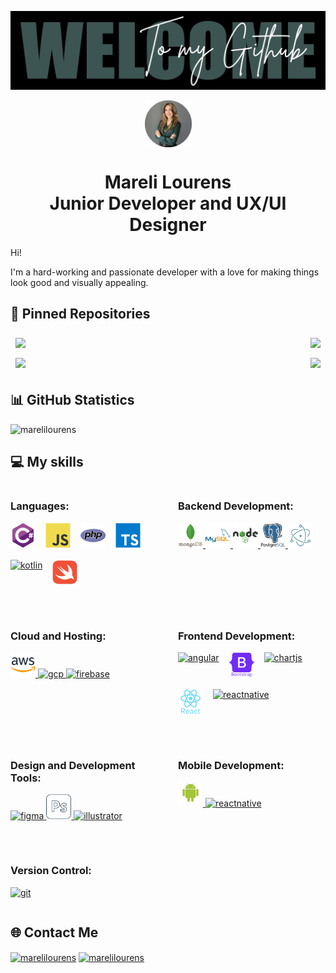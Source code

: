 ![Mareli's GitHub Banner](./Images/Banner.png)
<p align="center">
  <img src="./Images/Profile.png" height="75" style="display: block; margin: 0 auto;">
</p>

# <p align="center" style="text-decoration: none !important;padding:0;margin:0;">Mareli Lourens<br> Junior Developer and UX/UI Designer</p>

Hi!

I'm a hard-working and passionate developer with a love for making things look good and visually appealing.

## 📌 Pinned Repositories

<div style="display: flex; justify-content: space-between;">
<a href="https://github.com/MareliLourens/andME_Entertainment">
  <img align="center" style="margin:0.5rem" src="https://github-readme-stats.vercel.app/api/pin/?username=MareliLourens&repo=andME_Entertainment" />
</a>
<a href="https://github.com/MareliLourens/Booking.com-Competition">
  <img align="center" style="margin:0.5rem" src="https://github-readme-stats.vercel.app/api/pin/?username=MareliLourens&repo=Booking.com-Competition" />
</a>
</div>
<div style="display: flex; justify-content: space-between;">
<a href="https://github.com/MareliLourens/Du_Fang">
  <img align="center" style="margin:0.5rem" src="https://github-readme-stats.vercel.app/api/pin/?username=MareliLourens&repo=Du_Fang" />
</a>
<a href="https://github.com/MareliLourens/Veritas">
  <img align="center" style="margin:0.5rem" src="https://github-readme-stats.vercel.app/api/pin/?username=MareliLourens&repo=Veritas" />
</a>
</div>

## 📊 GitHub Statistics

<div style="display: flex; justify-content: flex-start;">
<img align="center" src="https://github-readme-stats.vercel.app/api?username=marelilourens&show_icons=true&locale=en" alt="marelilourens" />
<img src="https://github-readme-stats.vercel.app/api/top-langs/?username=MareliLourens&amp;theme=default&amp;hide_border=false&amp;include_all_commits=true&amp;count_private=true&amp;layout=compact" alt="">
</div>

## 💻 My skills

<div style="display: flex; flex-wrap: wrap; gap: 2rem; align-items: flex-start;">

  <div style="flex: 1; min-width: 200px;">
    <h3>Languages:</h3>
    <p style="display: flex; gap: 1rem; flex-wrap: wrap;">
      <a href="https://www.w3schools.com/cs/" target="_blank" rel="noreferrer">
        <img src="https://raw.githubusercontent.com/devicons/devicon/master/icons/csharp/csharp-original.svg" alt="csharp" width="40" height="40"/>
      </a>
      <a href="https://developer.mozilla.org/en-US/docs/Web/JavaScript" target="_blank" rel="noreferrer">
        <img src="https://raw.githubusercontent.com/devicons/devicon/master/icons/javascript/javascript-original.svg" alt="javascript" width="40" height="40"/>
      </a>
      <a href="https://www.php.net" target="_blank" rel="noreferrer">
        <img src="https://raw.githubusercontent.com/devicons/devicon/master/icons/php/php-original.svg" alt="php" width="40" height="40"/>
      </a>
      <a href="https://www.typescriptlang.org/" target="_blank" rel="noreferrer">
        <img src="https://raw.githubusercontent.com/devicons/devicon/master/icons/typescript/typescript-original.svg" alt="typescript" width="40" height="40"/>
      </a>
      <a href="https://kotlinlang.org" target="_blank" rel="noreferrer">
        <img src="https://www.vectorlogo.zone/logos/kotlinlang/kotlinlang-icon.svg" alt="kotlin" width="40" height="40"/>
      </a>
      <a href="https://developer.apple.com/swift/" target="_blank" rel="noreferrer">
        <img src="https://raw.githubusercontent.com/devicons/devicon/master/icons/swift/swift-original.svg" alt="swift" width="40" height="40"/>
      </a>
    </p>
  </div>

  <div style="flex: 1; min-width: 200px;">
    <h3>Backend Development:</h3>
    <p>
      <a href="https://www.mongodb.com/" target="_blank" rel="noreferrer">
        <img src="https://raw.githubusercontent.com/devicons/devicon/master/icons/mongodb/mongodb-original-wordmark.svg" alt="mongodb" width="40" height="40"/>
      </a>
      <a href="https://www.mysql.com/" target="_blank" rel="noreferrer">
        <img src="https://raw.githubusercontent.com/devicons/devicon/master/icons/mysql/mysql-original-wordmark.svg" alt="mysql" width="40" height="40"/>
      </a>
      <a href="https://nodejs.org" target="_blank" rel="noreferrer">
        <img src="https://raw.githubusercontent.com/devicons/devicon/master/icons/nodejs/nodejs-original-wordmark.svg" alt="nodejs" width="40" height="40"/>
      </a>
      <a href="https://www.postgresql.org" target="_blank" rel="noreferrer">
        <img src="https://raw.githubusercontent.com/devicons/devicon/master/icons/postgresql/postgresql-original-wordmark.svg" alt="postgresql" width="40" height="40"/>
      </a>
      <a href="https://www.electronjs.org" target="_blank" rel="noreferrer">
        <img src="https://raw.githubusercontent.com/devicons/devicon/master/icons/electron/electron-original.svg" alt="electron" width="40" height="40"/>
      </a>
    </p>
  </div>

  <div style="flex: 1; min-width: 200px;">
    <h3>Cloud and Hosting:</h3>
    <p>
      <a href="https://aws.amazon.com" target="_blank" rel="noreferrer">
        <img src="https://raw.githubusercontent.com/devicons/devicon/master/icons/amazonwebservices/amazonwebservices-original-wordmark.svg" alt="aws" width="40" height="40"/>
      </a>
      <a href="https://cloud.google.com" target="_blank" rel="noreferrer">
        <img src="https://www.vectorlogo.zone/logos/google_cloud/google_cloud-icon.svg" alt="gcp" width="40" height="40"/>
      </a>
      <a href="https://firebase.google.com/" target="_blank" rel="noreferrer">
        <img src="https://www.vectorlogo.zone/logos/firebase/firebase-icon.svg" alt="firebase" width="40" height="40"/>
      </a>
    </p>
  </div>

  <div style="flex: 1; min-width: 200px;">
    <h3>Frontend Development:</h3>
    <p style="display: flex; gap: 1rem; flex-wrap: wrap;">
      <a href="https://angular.io" target="_blank" rel="noreferrer">
        <img src="https://angular.io/assets/images/logos/angular/angular.svg" alt="angular" width="40" height="40"/>
      </a>
      <a href="https://getbootstrap.com" target="_blank" rel="noreferrer">
        <img src="https://raw.githubusercontent.com/devicons/devicon/master/icons/bootstrap/bootstrap-plain-wordmark.svg" alt="bootstrap" width="40" height="40"/>
      </a>
      <a href="https://www.chartjs.org" target="_blank" rel="noreferrer">
        <img src="https://www.chartjs.org/media/logo-title.svg" alt="chartjs" width="40" height="40"/>
      </a>
      <a href="https://reactjs.org/" target="_blank" rel="noreferrer">
        <img src="https://raw.githubusercontent.com/devicons/devicon/master/icons/react/react-original-wordmark.svg" alt="react" width="40" height="40"/>
      </a>
      <a href="https://reactnative.dev/" target="_blank" rel="noreferrer">
        <img src="https://reactnative.dev/img/header_logo.svg" alt="reactnative" width="40" height="40"/>
      </a>
    </p>
  </div>

  <div style="flex: 1; min-width: 200px;">
    <h3>Design and Development Tools:</h3>
    <p>
      <a href="https://www.figma.com/" target="_blank" rel="noreferrer">
        <img src="https://www.vectorlogo.zone/logos/figma/figma-icon.svg" alt="figma" width="40" height="40"/>
      </a>
      <a href="https://www.photoshop.com/en" target="_blank" rel="noreferrer">
        <img src="https://raw.githubusercontent.com/devicons/devicon/master/icons/photoshop/photoshop-line.svg" alt="photoshop" width="40" height="40"/>
      </a>
      <a href="https://www.adobe.com/in/products/illustrator.html" target="_blank" rel="noreferrer">
        <img src="https://www.vectorlogo.zone/logos/adobe_illustrator/adobe_illustrator-icon.svg" alt="illustrator" width="40" height="40"/>
      </a>
    </p>
  </div>

  <div style="flex: 1; min-width: 200px;">
    <h3>Mobile Development:</h3>
    <p>
      <a href="https://developer.android.com" target="_blank" rel="noreferrer">
        <img src="https://raw.githubusercontent.com/devicons/devicon/master/icons/android/android-original-wordmark.svg" alt="android" width="40" height="40"/>
      </a>
      <a href="https://www.reactnative.dev/" target="_blank" rel="noreferrer">
        <img src="https://reactnative.dev/img/header_logo.svg" alt="reactnative" width="40" height="40"/>
      </a>
    </p>
  </div>

  <div style="flex: 1; min-width: 200px;">
    <h3>Version Control:</h3>
    <p>
      <a href="https://git-scm.com/" target="_blank" rel="noreferrer">
        <img src="https://www.vectorlogo.zone/logos/git-scm/git-scm-icon.svg" alt="git" width="40" height="40"/>
      </a>
    </p>
  </div>
</div>

## 🌐 Contact Me

<a href="https://www.linkedin.com/in/mareli-lourens-9436482b8/" target="blank"><img align="center" src="https://raw.githubusercontent.com/rahuldkjain/github-profile-readme-generator/master/src/images/icons/Social/linked-in-alt.svg" alt="marelilourens" height="30" width="40" /></a>
<a href="https://www.behance.net/marelilourens" target="blank"><img align="center" src="https://raw.githubusercontent.com/rahuldkjain/github-profile-readme-generator/master/src/images/icons/Social/behance.svg" alt="marelilourens" height="30" width="40" /></a>
